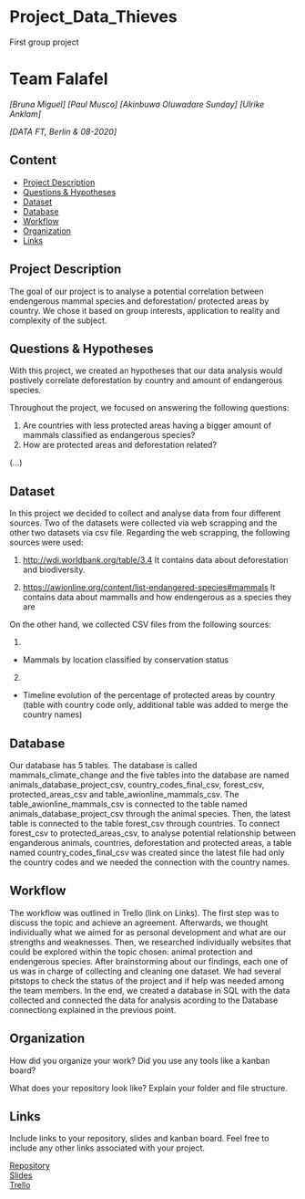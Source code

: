 # Project_Data_Thieves
First group project 

# Team Falafel
*[Bruna Miguel]*
*[Paul Musco]*
*[Akinbuwa Oluwadare Sunday]*
*[Ulrike Anklam]*

*[DATA FT, Berlin & 08-2020]*

## Content
- [Project Description](#project-description)
- [Questions & Hypotheses](#questions-hypotheses)
- [Dataset](#dataset)
- [Database](#database)
- [Workflow](#workflow)
- [Organization](#organization)
- [Links](#links)

## Project Description

The goal of our project is to analyse a potential correlation between endengerous mammal species and deforestation/ protected areas by country. We chose it based on group interests, application to reality and complexity of the subject.


## Questions & Hypotheses

With this project, we created an hypotheses that our data analysis would postively correlate deforestation by country and amount of endangerous species. 

Throughout the project, we focused on answering the following questions:

1) Are countries with less protected areas having a bigger amount of mammals classified as endangerous species?
2) How are protected areas and deforestation related?

(...)


## Dataset
In this project we decided to collect and analyse data from four different sources. Two of the datasets were collected via web scrapping and the other two datasets via csv file. 
Regarding the web scrapping, the following sources were used:

1) http://wdi.worldbank.org/table/3.4
It contains data about deforestation and biodiversity.

2) https://awionline.org/content/list-endangered-species#mammals
It contains data about mammalls and how endengerous as a species they are

On the other hand, we collected CSV files from the following sources:

1)

- Mammals by location classified by conservation status

2)

- Timeline evolution of the percentage of protected areas by country (table with country code only, additional table was added to merge the country names)



## Database

Our database has 5 tables. The database is called mammals_climate_change and the five tables into the database are named animals_database_project_csv, country_codes_final_csv, forest_csv, protected_areas_csv and table_awionline_mammals_csv.
The table_awionline_mammals_csv is connected to the table named animals_database_project_csv through the animal species. Then, the latest table is connected to the table forest_csv through countries. To connect forest_csv to protected_areas_csv, to analyse potential relationship between enganderous animals, countries, deforestation and protected areas, a table named country_codes_final_csv was created since the latest file had only the country codes and we needed the connection with the country names.


## Workflow

The workflow was outlined in Trello (link on Links). The first step was to discuss the topic and achieve an agreement. Afterwards, we thought individually what we aimed for as personal development and what are our strengths and weaknesses. Then, we researched individually websites that could be explored within the topic chosen: animal protection and endengerous species. 
After brainstorming about our findings, each one of us was in charge of collecting and cleaning one dataset. We had several pitstops to check the status of the project and if help was needed among the team members. 
In the end, we created a database in SQL with the data collected and connected the data for analysis acording to the Database connectiong explained in the previous point.


## Organization
How did you organize your work? Did you use any tools like a kanban board?

What does your repository look like? Explain your folder and file structure.

## Links
Include links to your repository, slides and kanban board. Feel free to include any other links associated with your project.

[Repository](https://github.com/)  
[Slides](https://slides.com/)  
[Trello](https://trello.com/en)  
